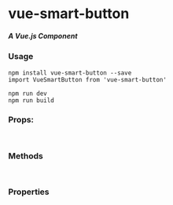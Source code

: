# vue-smart-button
##### A Vue.js Component
### Usage
```
npm install vue-smart-button --save
import VueSmartButton from 'vue-smart-button'
```
```
npm run dev
npm run build
```


### Props:
```


```
### Methods
```


```
### Properties
```

```

